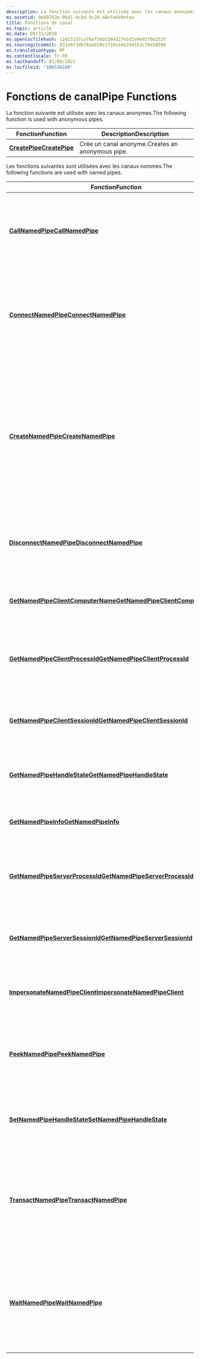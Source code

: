 ```yaml
---
description: La fonction suivante est utilisée avec les canaux anonymes.
ms.assetid: 9e80783e-9641-4cbd-9c28-a8efe6b9efaa
title: Fonctions de canal
ms.topic: article
ms.date: 05/31/2018
ms.openlocfilehash: c2413157ca76af56b5344327e1d3a9e93f86253f
ms.sourcegitcommit: 831e8f3db78ab820e1710cede244553c70e50500
ms.translationtype: MT
ms.contentlocale: fr-FR
ms.lasthandoff: 01/08/2021
ms.locfileid: "106536180"
---
```

# <a name="pipe-functions"></a><span data-ttu-id="15ae9-103">Fonctions de canal</span><span class="sxs-lookup"><span data-stu-id="15ae9-103">Pipe Functions</span></span>

<span data-ttu-id="15ae9-104">La fonction suivante est utilisée avec les canaux anonymes.</span><span class="sxs-lookup"><span data-stu-id="15ae9-104">The following function is used with anonymous pipes.</span></span>



| <span data-ttu-id="15ae9-105">Fonction</span><span class="sxs-lookup"><span data-stu-id="15ae9-105">Function</span></span>                         | <span data-ttu-id="15ae9-106">Description</span><span class="sxs-lookup"><span data-stu-id="15ae9-106">Description</span></span>                |
|----------------------------------|----------------------------|
| [<span data-ttu-id="15ae9-107">**CreatePipe**</span><span class="sxs-lookup"><span data-stu-id="15ae9-107">**CreatePipe**</span></span>](/windows/win32/api/namedpipeapi/nf-namedpipeapi-createpipe) | <span data-ttu-id="15ae9-108">Crée un canal anonyme.</span><span class="sxs-lookup"><span data-stu-id="15ae9-108">Creates an anonymous pipe.</span></span> |



 

<span data-ttu-id="15ae9-109">Les fonctions suivantes sont utilisées avec les canaux nommés.</span><span class="sxs-lookup"><span data-stu-id="15ae9-109">The following functions are used with named pipes.</span></span>



| <span data-ttu-id="15ae9-110">Fonction</span><span class="sxs-lookup"><span data-stu-id="15ae9-110">Function</span></span>                                                                 | <span data-ttu-id="15ae9-111">Description</span><span class="sxs-lookup"><span data-stu-id="15ae9-111">Description</span></span>                                                                                                                                                                                                                         |
|--------------------------------------------------------------------------|-------------------------------------------------------------------------------------------------------------------------------------------------------------------------------------------------------------------------------------|
| [<span data-ttu-id="15ae9-112">**CallNamedPipe**</span><span class="sxs-lookup"><span data-stu-id="15ae9-112">**CallNamedPipe**</span></span>](/windows/desktop/api/Winbase/nf-winbase-callnamedpipea)                                   | <span data-ttu-id="15ae9-113">Établit une connexion à un canal de type message, écrit dans le canal et les lit, puis ferme le canal.</span><span class="sxs-lookup"><span data-stu-id="15ae9-113">Connects to a message-type pipe, writes to and reads from the pipe, and then closes the pipe.</span></span>                                                                                                                                       |
| [<span data-ttu-id="15ae9-114">**ConnectNamedPipe**</span><span class="sxs-lookup"><span data-stu-id="15ae9-114">**ConnectNamedPipe**</span></span>](/windows/win32/api/namedpipeapi/nf-namedpipeapi-connectnamedpipe)                             | <span data-ttu-id="15ae9-115">Permet à un processus de serveur de canal nommé d’attendre qu’un processus client se connecte à une instance d’un canal nommé.</span><span class="sxs-lookup"><span data-stu-id="15ae9-115">Enables a named pipe server process to wait for a client process to connect to an instance of a named pipe.</span></span>                                                                                                                         |
| [<span data-ttu-id="15ae9-116">**CreateNamedPipe**</span><span class="sxs-lookup"><span data-stu-id="15ae9-116">**CreateNamedPipe**</span></span>](/windows/desktop/api/Winbase/nf-winbase-createnamedpipea)                               | <span data-ttu-id="15ae9-117">Crée une instance d’un canal nommé et retourne un handle pour les opérations de canal ultérieures.</span><span class="sxs-lookup"><span data-stu-id="15ae9-117">Creates an instance of a named pipe and returns a handle for subsequent pipe operations.</span></span> <span data-ttu-id="15ae9-118">Un processus client se connecte à un canal nommé à l’aide de la fonction [**CreateFile**](/windows/desktop/api/fileapi/nf-fileapi-createfilea) ou [**CallNamedPipe**](/windows/desktop/api/Winbase/nf-winbase-callnamedpipea) .</span><span class="sxs-lookup"><span data-stu-id="15ae9-118">A client process connects to a named pipe by using the [**CreateFile**](/windows/desktop/api/fileapi/nf-fileapi-createfilea) or [**CallNamedPipe**](/windows/desktop/api/Winbase/nf-winbase-callnamedpipea) function.</span></span> |
| [<span data-ttu-id="15ae9-119">**DisconnectNamedPipe**</span><span class="sxs-lookup"><span data-stu-id="15ae9-119">**DisconnectNamedPipe**</span></span>](/windows/win32/api/namedpipeapi/nf-namedpipeapi-disconnectnamedpipe)                       | <span data-ttu-id="15ae9-120">Déconnecte l’extrémité serveur d’une instance de canal nommé d’un processus client.</span><span class="sxs-lookup"><span data-stu-id="15ae9-120">Disconnects the server end of a named pipe instance from a client process.</span></span>                                                                                                                                                          |
| [<span data-ttu-id="15ae9-121">**GetNamedPipeClientComputerName**</span><span class="sxs-lookup"><span data-stu-id="15ae9-121">**GetNamedPipeClientComputerName**</span></span>](/windows/desktop/api/Winbase/nf-winbase-getnamedpipeclientcomputernamea) | <span data-ttu-id="15ae9-122">Récupère le nom de l’ordinateur client pour le canal nommé spécifié.</span><span class="sxs-lookup"><span data-stu-id="15ae9-122">Retrieves the client computer name for the specified named pipe.</span></span>                                                                                                                                                                    |
| [<span data-ttu-id="15ae9-123">**GetNamedPipeClientProcessId**</span><span class="sxs-lookup"><span data-stu-id="15ae9-123">**GetNamedPipeClientProcessId**</span></span>](/windows/desktop/api/Winbase/nf-winbase-getnamedpipeclientprocessid)       | <span data-ttu-id="15ae9-124">Récupère l’identificateur de processus client pour le canal nommé spécifié.</span><span class="sxs-lookup"><span data-stu-id="15ae9-124">Retrieves the client process identifier for the specified named pipe.</span></span>                                                                                                                                                               |
| [<span data-ttu-id="15ae9-125">**GetNamedPipeClientSessionId**</span><span class="sxs-lookup"><span data-stu-id="15ae9-125">**GetNamedPipeClientSessionId**</span></span>](/windows/desktop/api/Winbase/nf-winbase-getnamedpipeclientsessionid)       | <span data-ttu-id="15ae9-126">Récupère l’identificateur de session client pour le canal nommé spécifié.</span><span class="sxs-lookup"><span data-stu-id="15ae9-126">Retrieves the client session identifier for the specified named pipe.</span></span>                                                                                                                                                               |
| [<span data-ttu-id="15ae9-127">**GetNamedPipeHandleState**</span><span class="sxs-lookup"><span data-stu-id="15ae9-127">**GetNamedPipeHandleState**</span></span>](/windows/desktop/api/Winbase/nf-winbase-getnamedpipehandlestatea)               | <span data-ttu-id="15ae9-128">Récupère des informations sur un canal nommé spécifié.</span><span class="sxs-lookup"><span data-stu-id="15ae9-128">Retrieves information about a specified named pipe.</span></span>                                                                                                                                                                                 |
| [<span data-ttu-id="15ae9-129">**GetNamedPipeInfo**</span><span class="sxs-lookup"><span data-stu-id="15ae9-129">**GetNamedPipeInfo**</span></span>](/windows/win32/api/namedpipeapi/nf-namedpipeapi-getnamedpipeinfo)                             | <span data-ttu-id="15ae9-130">Récupère des informations sur le canal nommé spécifié.</span><span class="sxs-lookup"><span data-stu-id="15ae9-130">Retrieves information about the specified named pipe.</span></span>                                                                                                                                                                               |
| [<span data-ttu-id="15ae9-131">**GetNamedPipeServerProcessId**</span><span class="sxs-lookup"><span data-stu-id="15ae9-131">**GetNamedPipeServerProcessId**</span></span>](/windows/desktop/api/Winbase/nf-winbase-getnamedpipeserverprocessid)       | <span data-ttu-id="15ae9-132">Récupère l’identificateur de processus serveur pour le canal nommé spécifié.</span><span class="sxs-lookup"><span data-stu-id="15ae9-132">Retrieves the server process identifier for the specified named pipe.</span></span>                                                                                                                                                               |
| [<span data-ttu-id="15ae9-133">**GetNamedPipeServerSessionId**</span><span class="sxs-lookup"><span data-stu-id="15ae9-133">**GetNamedPipeServerSessionId**</span></span>](/windows/desktop/api/Winbase/nf-winbase-getnamedpipeserversessionid)       | <span data-ttu-id="15ae9-134">Récupère l’identificateur de session serveur pour le canal nommé spécifié.</span><span class="sxs-lookup"><span data-stu-id="15ae9-134">Retrieves the server session identifier for the specified named pipe.</span></span>                                                                                                                                                               |
| [<span data-ttu-id="15ae9-135">**ImpersonateNamedPipeClient**</span><span class="sxs-lookup"><span data-stu-id="15ae9-135">**ImpersonateNamedPipeClient**</span></span>](/windows/desktop/api/namedpipeapi/nf-namedpipeapi-impersonatenamedpipeclient)    | <span data-ttu-id="15ae9-136">Emprunte l’identité d’une application cliente de canal nommé.</span><span class="sxs-lookup"><span data-stu-id="15ae9-136">Impersonates a named-pipe client application.</span></span>                                                                                                                                                                                       |
| [<span data-ttu-id="15ae9-137">**PeekNamedPipe**</span><span class="sxs-lookup"><span data-stu-id="15ae9-137">**PeekNamedPipe**</span></span>](/windows/win32/api/namedpipeapi/nf-namedpipeapi-peeknamedpipe)                                   | <span data-ttu-id="15ae9-138">Copie les données d’un canal nommé ou anonyme dans une mémoire tampon sans la supprimer du canal.</span><span class="sxs-lookup"><span data-stu-id="15ae9-138">Copies data from a named or anonymous pipe into a buffer without removing it from the pipe.</span></span>                                                                                                                                         |
| [<span data-ttu-id="15ae9-139">**SetNamedPipeHandleState**</span><span class="sxs-lookup"><span data-stu-id="15ae9-139">**SetNamedPipeHandleState**</span></span>](/windows/win32/api/namedpipeapi/nf-namedpipeapi-setnamedpipehandlestate)               | <span data-ttu-id="15ae9-140">Définit le mode de lecture et le mode de blocage du canal nommé spécifié.</span><span class="sxs-lookup"><span data-stu-id="15ae9-140">Sets the read mode and the blocking mode of the specified named pipe.</span></span>                                                                                                                                                               |
| [<span data-ttu-id="15ae9-141">**TransactNamedPipe**</span><span class="sxs-lookup"><span data-stu-id="15ae9-141">**TransactNamedPipe**</span></span>](/windows/win32/api/namedpipeapi/nf-namedpipeapi-transactnamedpipe)                           | <span data-ttu-id="15ae9-142">Combine les fonctions qui écrivent un message et lit un message du canal nommé spécifié dans une opération de réseau unique.</span><span class="sxs-lookup"><span data-stu-id="15ae9-142">Combines the functions that write a message to and read a message from the specified named pipe into a single network operation.</span></span>                                                                                                    |
| [<span data-ttu-id="15ae9-143">**WaitNamedPipe**</span><span class="sxs-lookup"><span data-stu-id="15ae9-143">**WaitNamedPipe**</span></span>](/windows/desktop/api/Winbase/nf-winbase-waitnamedpipea)                                   | <span data-ttu-id="15ae9-144">Attend qu’un intervalle de délai d’attente soit écoulé ou qu’une instance du canal nommé spécifié soit disponible pour une connexion.</span><span class="sxs-lookup"><span data-stu-id="15ae9-144">Waits until either a time-out interval elapses or an instance of the specified named pipe is available for a connection.</span></span>                                                                                                            |



 

 

 
